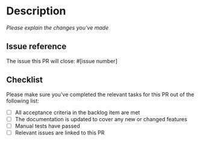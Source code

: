 # Description

_Please explain the changes you've made_

## Issue reference

The issue this PR will close: #[issue number]

## Checklist

Please make sure you've completed the relevant tasks for this PR out of the following list:

* [ ] All acceptance criteria in the backlog item are met
* [ ] The documentation is updated to cover any new or changed features
* [ ] Manual tests have passed
* [ ] Relevant issues are linked to this PR

